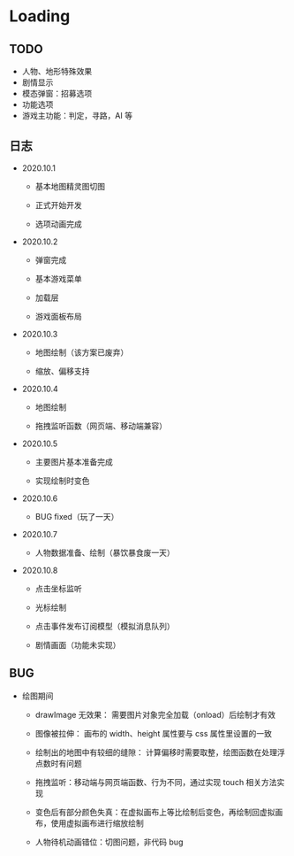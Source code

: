 # Loading

## TODO

+ 人物、地形特殊效果
+ 剧情显示
+ 模态弹窗：招募选项
+ 功能选项
+ 游戏主功能：判定，寻路，AI 等

## 日志

+ 2020.10.1

  + 基本地图精灵图切图

  + 正式开始开发

  + 选项动画完成

+ 2020.10.2

  + 弹窗完成

  + 基本游戏菜单

  + 加载层

  + 游戏面板布局

+ 2020.10.3

  + 地图绘制（该方案已废弃）

  + 缩放、偏移支持

+ 2020.10.4

  + 地图绘制

  + 拖拽监听函数（网页端、移动端兼容）

+ 2020.10.5

  + 主要图片基本准备完成

  + 实现绘制时变色

+ 2020.10.6

  + BUG fixed（玩了一天）

+ 2020.10.7

  + 人物数据准备、绘制（暴饮暴食废一天）

+ 2020.10.8

  + 点击坐标监听

  + 光标绘制

  + 点击事件发布订阅模型（模拟消息队列）

  + 剧情画面（功能未实现）

## BUG

+ 绘图期间

  + drawImage 无效果： 需要图片对象完全加载（onload）后绘制才有效

  + 图像被拉伸： 画布的 width、height 属性要与 css 属性里设置的一致

  + 绘制出的地图中有较细的缝隙： 计算偏移时需要取整，绘图函数在处理浮点数时有问题

  + 拖拽监听：移动端与网页端函数、行为不同，通过实现 touch 相关方法实现

  + 变色后有部分颜色失真：在虚拟画布上等比绘制后变色，再绘制回虚拟画布，使用虚拟画布进行缩放绘制

  + 人物待机动画错位：切图问题，非代码 bug
